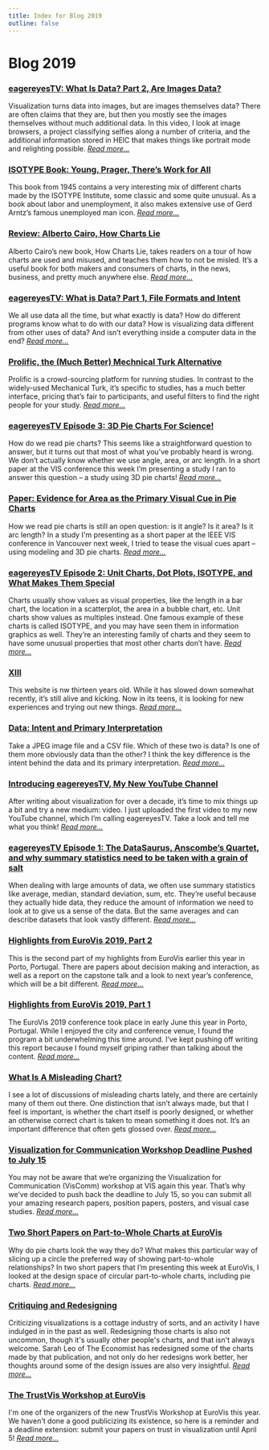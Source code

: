 ```yaml
---
title: Index for Blog 2019
outline: false
---
```


# Blog 2019

### <a href="/blog/2019/eagereyestv-what-is-data-part-2-are-images-data">eagereyesTV: What Is Data? Part 2, Are Images Data?</a>
Visualization turns data into images, but are images themselves data? There are often claims that they are, but then you mostly see the images themselves without much additional data. In this video, I look at image browsers, a project classifying selfies along a number of criteria, and the additional information stored in HEIC that makes things like portrait mode and relighting possible. _<a href="/blog/2019/eagereyestv-what-is-data-part-2-are-images-data">Read more…</a>_

### <a href="/blog/2019/isotype-book-young-prager-theres-work-for-all">ISOTYPE Book: Young, Prager, There’s Work for All</a>
This book from 1945 contains a very interesting mix of different charts made by the ISOTYPE Institute, some classic and some quite unusual. As a book about labor and unemployment, it also makes extensive use of Gerd Arntz’s famous unemployed man icon. _<a href="/blog/2019/isotype-book-young-prager-theres-work-for-all">Read more…</a>_

### <a href="/blog/2019/review-alberto-cairo-how-charts-lie">Review: Alberto Cairo, How Charts Lie</a>
Alberto Cairo’s new book, How Charts Lie, takes readers on a tour of how charts are used and misused, and teaches them how to not be misled. It’s a useful book for both makers and consumers of charts, in the news, business, and pretty much anywhere else. _<a href="/blog/2019/review-alberto-cairo-how-charts-lie">Read more…</a>_

### <a href="/blog/2019/eagereyestv-what-is-data-part-1-file-formats-and-intent">eagereyesTV: What is Data? Part 1, File Formats and Intent</a>
We all use data all the time, but what exactly is data? How do different programs know what to do with our data? How is visualizing data different from other uses of data? And isn’t everything inside a computer data in the end? _<a href="/blog/2019/eagereyestv-what-is-data-part-1-file-formats-and-intent">Read more…</a>_

### <a href="/blog/2019/prolific-the-much-better-mechnical-turk-alternative">Prolific, the (Much Better) Mechnical Turk Alternative</a>
Prolific is a crowd-sourcing platform for running studies. In contrast to the widely-used Mechanical Turk, it’s specific to studies, has a much better interface, pricing that’s fair to participants, and useful filters to find the right people for your study. _<a href="/blog/2019/prolific-the-much-better-mechnical-turk-alternative">Read more…</a>_

### <a href="/blog/2019/eagereyestv-episode-3-3d-pie-charts-for-science">eagereyesTV Episode 3: 3D Pie Charts For Science!</a>
How do we read pie charts? This seems like a straightforward question to answer, but it turns out that most of what you’ve probably heard is wrong. We don’t actually know whether we use angle, area, or arc length. In a short paper at the VIS conference this week I’m presenting a study I ran to answer this question – a study using 3D pie charts! _<a href="/blog/2019/eagereyestv-episode-3-3d-pie-charts-for-science">Read more…</a>_

### <a href="/blog/2019/paper-evidence-for-area-as-the-primary-visual-cue-in-pie-charts">Paper: Evidence for Area as the Primary Visual Cue in Pie Charts</a>
How we read pie charts is still an open question: is it angle? Is it area? Is it arc length? In a study I'm presenting as a short paper at the IEEE VIS conference in Vancouver next week, I tried to tease the visual cues apart – using modeling and 3D pie charts. _<a href="/blog/2019/paper-evidence-for-area-as-the-primary-visual-cue-in-pie-charts">Read more…</a>_

### <a href="/blog/2019/eagereyestv-episode-2-unit-charts-dot-plots-and-isotype-and-what-makes-them-special">eagereyesTV Episode 2: Unit Charts, Dot Plots, ISOTYPE, and What Makes Them Special</a>
Charts usually show values as visual properties, like the length in a bar chart, the location in a scatterplot, the area in a bubble chart, etc. Unit charts show values as multiples instead. One famous example of these charts is called ISOTYPE, and you may have seen them in information graphics as well. They’re an interesting family of charts and they seem to have some unusual properties that most other charts don’t have. _<a href="/blog/2019/eagereyestv-episode-2-unit-charts-dot-plots-and-isotype-and-what-makes-them-special">Read more…</a>_

### <a href="/blog/2019/xiii">XIII</a>
This website is nw thirteen years old. While it has slowed down somewhat recently, it’s still alive and kicking. Now in its teens, it is looking for new experiences and trying out new things. _<a href="/blog/2019/xiii">Read more…</a>_

### <a href="/blog/2019/data-intent-and-primary-interpretation">Data: Intent and Primary Interpretation</a>
Take a JPEG image file and a CSV file. Which of these two is data? Is one of them more obviously data than the other? I think the key difference is the intent behind the data and its primary interpretation. _<a href="/blog/2019/data-intent-and-primary-interpretation">Read more…</a>_

### <a href="/blog/2019/introducing-eagereyestv-my-new-youtube-channel">Introducing eagereyesTV, My New YouTube Channel</a>
After writing about visualization for over a decade, it’s time to mix things up a bit and try a new medium: video. I just uploaded the first video to my new YouTube channel, which I’m calling eagereyesTV. Take a look and tell me what you think! _<a href="/blog/2019/introducing-eagereyestv-my-new-youtube-channel">Read more…</a>_

### <a href="/blog/2019/eagereyestv-episode-1-the-datasaurus-anscombes-quartet-and-why-summary-statistics-need-to-be-taken-with-a-grain-of-salt">eagereyesTV Episode 1: The DataSaurus, Anscombe’s Quartet, and why summary statistics need to be taken with a grain of salt</a>
When dealing with large amounts of data, we often use summary statistics like average, median, standard deviation, sum, etc. They’re useful because they actually hide data, they reduce the amount of information we need to look at to give us a sense of the data. But the same averages and can describe datasets that look vastly different. _<a href="/blog/2019/eagereyestv-episode-1-the-datasaurus-anscombes-quartet-and-why-summary-statistics-need-to-be-taken-with-a-grain-of-salt">Read more…</a>_

### <a href="/blog/2019/highlights-from-eurovis-2019-part-2">Highlights from EuroVis 2019, Part 2</a>
This is the second part of my highlights from EuroVis earlier this year in Porto, Portugal. There are papers about decision making and interaction, as well as a report on the capstone talk and a look to next year’s conference, which will be a bit different. _<a href="/blog/2019/highlights-from-eurovis-2019-part-2">Read more…</a>_

### <a href="/blog/2019/highlights-from-eurovis-2019-part-1">Highlights from EuroVis 2019, Part 1</a>
The EuroVis 2019 conference took place in early June this year in Porto, Portugal. While I enjoyed the city and conference venue, I found the program a bit underwhelming this time around. I’ve kept pushing off writing this report because I found myself griping rather than talking about the content. _<a href="/blog/2019/highlights-from-eurovis-2019-part-1">Read more…</a>_

### <a href="/blog/2019/what-is-a-misleading-chart">What Is A Misleading Chart?</a>
I see a lot of discussions of misleading charts lately, and there are certainly many of them out there. One distinction that isn’t always made, but that I feel is important, is whether the chart itself is poorly designed, or whether an otherwise correct chart is taken to mean something it does not. It’s an important difference that often gets glossed over. _<a href="/blog/2019/what-is-a-misleading-chart">Read more…</a>_

### <a href="/blog/2019/visualization-for-communication-workshop-deadline-pushed-to-july-15">Visualization for Communication Workshop Deadline Pushed to July 15</a>
You may not be aware that we’re organizing the Visualization for Communication (VisComm) workshop at VIS again this year. That’s why we’ve decided to push back the deadline to July 15, so you can submit all your amazing research papers, position papers, posters, and visual case studies. _<a href="/blog/2019/visualization-for-communication-workshop-deadline-pushed-to-july-15">Read more…</a>_

### <a href="/blog/2019/two-short-papers-on-part-to-whole-charts-at-eurovis">Two Short Papers on Part-to-Whole Charts at EuroVis</a>
Why do pie charts look the way they do? What makes this particular way of slicing up a circle the preferred way of showing part-to-whole relationships? In two short papers that I’m presenting this week at EuroVis, I looked at the design space of circular part-to-whole charts, including pie charts. _<a href="/blog/2019/two-short-papers-on-part-to-whole-charts-at-eurovis">Read more…</a>_

### <a href="/blog/2019/critiquing-and-redesigning">Critiquing and Redesigning</a>
Criticizing visualizations is a cottage industry of sorts, and an activity I have indulged in in the past as well. Redesigning those charts is also not uncommon, though it's usually other people's charts, and that isn't always welcome. Sarah Leo of The Economist has redesigned some of the charts made by that publication, and not only do her redesigns work better, her thoughts around some of the design issues are also very insightful. _<a href="/blog/2019/critiquing-and-redesigning">Read more…</a>_

### <a href="/blog/2019/the-trustvis-workshop-at-eurovis">The TrustVis Workshop at EuroVis</a>
I'm one of the organizers of the new TrustVis Workshop at EuroVis this year. We haven't done a good publicizing its existence, so here is a reminder and a deadline extension: submit your papers on trust in visualization until April 5! _<a href="/blog/2019/the-trustvis-workshop-at-eurovis">Read more…</a>_

